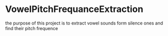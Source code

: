 # VowelPitchFrequanceExtraction

the purpose of this project is to extract vowel sounds form silence ones and find their pitch frequence
